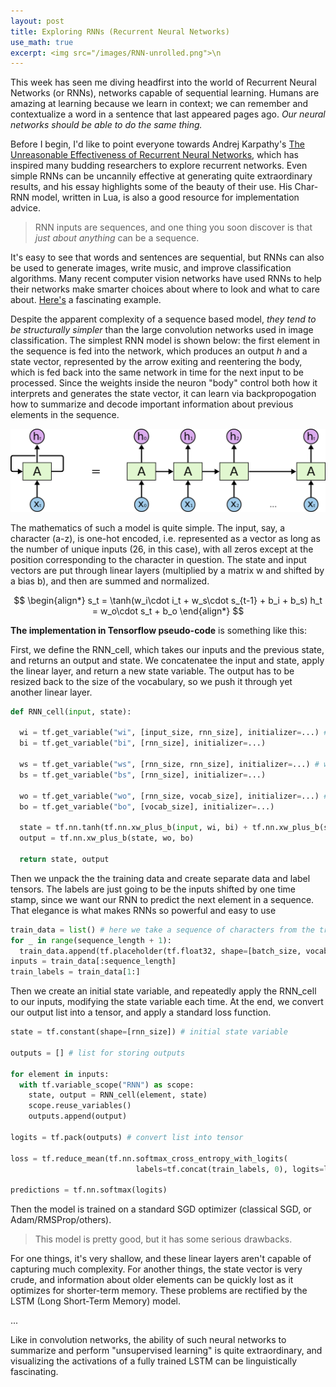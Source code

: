 ```yaml
---
layout: post
title: Exploring RNNs (Recurrent Neural Networks)
use_math: true
excerpt: <img src="/images/RNN-unrolled.png">\n
---
```


This week has seen me diving headfirst into the world of Recurrent Neural Networks (or RNNs), networks capable of sequential learning. Humans are amazing at learning because we learn in context; we can remember and contextualize a word in a sentence that last appeared pages ago. *Our neural networks should be able to do the same thing.* 

Before I begin, I'd like to point everyone towards Andrej Karpathy's [The Unreasonable Effectiveness of Recurrent Neural Networks](http://karpathy.github.io/2015/05/21/rnn-effectiveness/), which has inspired many budding researchers to explore recurrent networks. Even simple RNNs can be uncannily effective at generating quite extraordinary results, and his essay highlights some of the beauty of their use. His Char-RNN model, written in Lua, is also a good resource for implementation advice.

>RNN inputs are sequences, and one thing you soon discover is that *just about anything* can be a sequence.

It's easy to see that words and sentences are sequential, but RNNs can also be used to generate images, write music, and improve classification algorithms. Many recent computer vision networks have used RNNs to help their networks make smarter choices about where to look and what to care about. [Here's](https://arxiv.org/abs/1412.7755) a fascinating example.

Despite the apparent complexity of a sequence based model, *they tend to be structurally simpler* than the large convolution networks used in image classification. The simplest RNN model is shown below: the first element in the sequence is fed into the network, which produces an output *h* and a state vector, represented by the arrow exiting and reentering the body, which is fed back into the same network in time for the next input to be processed. Since the weights inside the neuron "body" control both how it interprets and generates the state vector, it can learn via backpropogation how to summarize and decode important information about previous elements in the sequence.

![Unrolled RNN](/images/RNN-unrolled.png)

The mathematics of such a model is quite simple. The input, say, a character (a-z), is one-hot encoded, i.e. represented as a vector as long as the number of unique inputs (26, in this case), with all zeros except at the position corresponding to the character in question. The state and input vectors are put through linear layers (multiplied by a matrix w and shifted by a bias b), and then are summed and normalized.

$$
\begin{align*}
  s_t = \tanh(w_i\cdot i_t + w_s\cdot s_{t-1} + b_i + b_s)
  h_t = w_o\cdot s_t + b_o
\end{align*}
$$

**The implementation in Tensorflow pseudo-code** is something like this:

First, we define the RNN_cell, which takes our inputs and the previous state, and returns an output and state. We concatenatee the input and state, apply the linear layer, and return a new state variable. The output has to be resized back to the size of the vocabulary, so we push it through yet another linear layer. 


```python
def RNN_cell(input, state):

  wi = tf.get_variable("wi", [input_size, rnn_size], initializer=...) # weight and bias for input
  bi = tf.get_variable("bi", [rnn_size], initializer=...)
  
  ws = tf.get_variable("ws", [rnn_size, rnn_size], initializer=...) # weight and bias for state vector
  bs = tf.get_variable("bs", [rnn_size], initializer=...)
  
  wo = tf.get_variable("wo", [rnn_size, vocab_size], initializer=...) # weight and bias for decoding RNN output
  bo = tf.get_variable("bo", [vocab_size], initializer=...)

  state = tf.nn.tanh(tf.nn.xw_plus_b(input, wi, bi) + tf.nn.xw_plus_b(state, ws, bs))
  output = tf.nn.xw_plus_b(state, wo, bo)
  
  return state, output
```
 
Then we unpack the the training data and create separate data and label tensors. The labels are just going to be the inputs shifted by one time stamp, since we want our RNN to predict the next element in a sequence. That elegance is what makes RNNs so powerful and easy to use
  
```python
train_data = list() # here we take a sequence of characters from the trianing data and store them in a list
for _ in range(sequence_length + 1):
  train_data.append(tf.placeholder(tf.float32, shape=[batch_size, vocabulary_size]))
inputs = train_data[:sequence_length]
train_labels = train_data[1:]
```

Then we create an initial state variable, and repeatedly apply the RNN_cell to our inputs, modifying the state variable each time. At the end, we convert our output list into a tensor, and apply a standard loss function.

```python
state = tf.constant(shape=[rnn_size]) # initial state variable

outputs = [] # list for storing outputs
 
for element in inputs:
  with tf.variable_scope("RNN") as scope:
    state, output = RNN_cell(element, state)
    scope.reuse_variables()
    outputs.append(output)

logits = tf.pack(outputs) # convert list into tensor

loss = tf.reduce_mean(tf.nn.softmax_cross_entropy_with_logits(
                            labels=tf.concat(train_labels, 0), logits=logits)
                            
predictions = tf.nn.softmax(logits)

```

Then the model is trained on a standard SGD optimizer (classical SGD, or Adam/RMSProp/others). 

>This model is pretty good, but it has some serious drawbacks. 

For one things, it's very shallow, and these linear layers aren't capable of capturing much complexity. For another things, the state vector is very crude, and information about older elements can be quickly lost as it optimizes for shorter-term memory. These problems are rectified by the LSTM (Long Short-Term Memory) model.

...

Like in convolution networks, the ability of such neural networks to summarize and perform "unsupervised learning" is quite extraordinary, and visualizing the activations of a fully trained LSTM can be linguistically fascinating.
